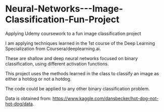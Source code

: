 # Neural-Networks---Image-Classification-Fun-Project
Applying Udemy coursework to a fun image classification project

I am applying techniques learned in the 1st course of the Deep Learning Specialization from Coursera/deeplearning.ai. 

These are shallow and deep neural networks focused on binary classification, using different activation functions. 

This project uses the methods learned in the class to classify an image as either a hotdog or not a hotdog.

The code could be applied to any other binary classification problem.

Data is obtained from: https://www.kaggle.com/dansbecker/hot-dog-not-hot-dog/data.
